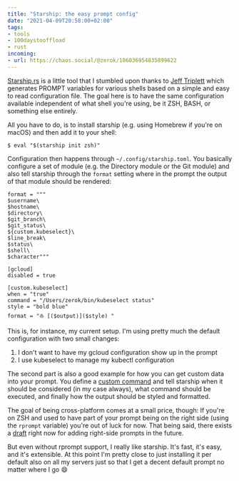 ```yaml
---
title: "Starship: the easy prompt config"
date: "2021-04-09T20:58:00+02:00"
tags:
- tools
- 100daystooffload
- rust
incoming:
- url: https://chaos.social/@zerok/106036954835899622
---
```


[Starship.rs](https://starship.rs/config/#custom-commands) is a little tool
that I stumbled upon thanks to [Jeff Triplett](https://jefftriplett.com/) which
generates PROMPT variables for various shells based on a simple and easy to
read configuration file. The goal here is to have the same configuration
available independent of what shell you're using, be it ZSH, BASH, or something
else entirely.

All you have to do, is to install starship (e.g. using Homebrew if you're on
macOS) and then add it to your shell:

    $ eval "$(starship init zsh)"

Configuration then happens through `~/.config/starship.toml`. You basically
configure a set of module (e.g. the Directory module or the Git module) and
also tell starship through the `format` setting where in the prompt the output
of that module should be rendered:

    format = """
    $username\
    $hostname\
    $directory\
    $git_branch\
    $git_status\
    ${custom.kubeselect}\
    $line_break\
    $status\
    $shell\
    $character"""
    
    [gcloud]
    disabled = true
    
    [custom.kubeselect]
    when = "true"
    command = "/Users/zerok/bin/kubeselect status"
    style = "bold blue"
    format = "⛵️ [($output)]($style) "

This is, for instance, my current setup. I'm using pretty much the default
configuration with two small changes:

1.  I don't want to have my gcloud configuration show up in the prompt
2.  I use kubeselect to manage my kubectl configuration

The second part is also a good example for how you can get custom data into
your prompt. You define a [custom
command](https://starship.rs/config/#custom-commands) and tell starship when it
should be considered (in my case always), what command should be executed, and
finally how the output should be styled and formatted.

The goal of being cross-platform comes at a small price, though: If you're on
ZSH and used to have part of your prompt being on the right side (using the
`rprompt` variable) you're out of luck for now. That being said, there exists a
[draft](https://github.com/starship/starship/pull/2425) right now for adding
right-side prompts in the future.

But even without rprompt support, I really like starship. It's fast, it's easy,
and it's extensible. At this point I'm pretty close to just installing it per
default also on all my servers just so that I get a decent default prompt no
matter where I go 😄

